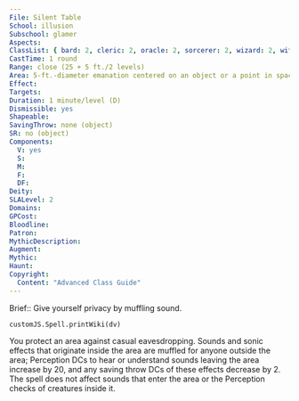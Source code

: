 ```yaml
---
File: Silent Table
School: illusion
Subschool: glamer
Aspects: 
ClassList: { bard: 2, cleric: 2, oracle: 2, sorcerer: 2, wizard: 2, witch: 2, psychic: 2, mesmerist: 2 }
CastTime: 1 round
Range: close (25 + 5 ft./2 levels)
Area: 5-ft.-diameter emanation centered on an object or a point in space
Effect: 
Targets: 
Duration: 1 minute/level (D)
Dismissible: yes
Shapeable: 
SavingThrow: none (object)
SR: no (object)
Components:
  V: yes
  S: 
  M: 
  F: 
  DF: 
Deity: 
SLALevel: 2
Domains: 
GPCost: 
Bloodline: 
Patron: 
MythicDescription: 
Augment: 
Mythic: 
Haunt: 
Copyright:
  Content: "Advanced Class Guide"
---
```

Brief:: Give yourself privacy by muffling sound.

```dataviewjs
customJS.Spell.printWiki(dv)
```

You protect an area against casual eavesdropping. Sounds and sonic effects that originate inside the area are muffled for anyone outside the area; Perception DCs to hear or understand sounds leaving the area increase by 20, and any saving throw DCs of these effects decrease by 2. The spell does not affect sounds that enter the area or the Perception checks of creatures inside it.

